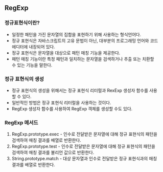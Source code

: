 ## RegExp

### 정규표현식이란?

- 일정한 패턴을 가진 문자열의 집합을 표현하기 위해 사용하는 형식언어다.
- 정규 표현식은 자바스크립트의 고유 문법이 아닌, 대부분의 프로그래밍 언어와 코드 에디터에 내장되어 있다.
- 정규 표현식은 문자열을 대상으로 패턴 매칭 기능을 제공한다.
- 패턴 매칭 기능이란 특정 패턴과 일치하는 문자열을 검색하거나 추출 또는 치환할 수 있는 기능을 말한다.

### 정규 표현식의 생성

- 정규 표현식의 생성을 위해서는 정규 표현식 리터럴과 RexExp 생성자 함수를 사용할 수 있다.
- 일반적인 방법은 정규 표현식 리터럴을 사용하는 것이다.
- RegExp 생성자 함수를 사용하여 RegExp 객체를 생성할 수도 있다.

### RegExp 메서드

1. RegExp.prototype.exec - 인수로 전달받은 문자열에 대해 정규 표현식의 패턴을 검색하여 매칭 결과를 배열로 반환한다.
2. RegExp.prototype.test - 인수로 전달받은 문자열에 대해 정규 표현식의 패턴을 검색하여 매칭 결과를 불리언 값으로 반환한다.
3. String.prototype.match - 대상 문자열과 인수로 전달받은 정규 표현식과의 매칭 결과를 배열로 반환한다.
